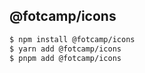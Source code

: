 ## @fotcamp/icons

```bash
$ npm install @fotcamp/icons
$ yarn add @fotcamp/icons
$ pnpm add @fotcamp/icons
```
